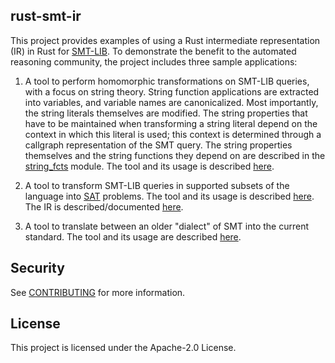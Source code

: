 ## rust-smt-ir

This project provides examples of using a Rust intermediate representation (IR) in Rust for
[SMT-LIB](http://smtlib.cs.uiowa.edu/about.shtml).  To demonstrate the benefit to the automated
reasoning community, the project includes three sample applications:

 1. A tool to perform homomorphic transformations on SMT-LIB queries,
 with a focus on string theory. String function applications are
 extracted into variables, and variable names are canonicalized. Most
 importantly, the string literals themselves are modified. The string
 properties that have to be maintained when transforming a string
 literal depend on the context in which this literal is used; this
 context is determined through a callgraph representation of the SMT
 query. The string properties themselves and the string functions they
 depend on are described in the
 [string_fcts](amzn-smt-string-transformer/src/string_fcts.rs)
 module.  The tool and its usage is described
 [here](amzn-smt-string-transformer).

 2. A tool to transform SMT-LIB queries in supported subsets of the
 language into
 [SAT](https://en.wikipedia.org/wiki/Boolean_satisfiability_problem)
 problems.  The tool and its usage is described
 [here](amzn-smt-eager-arithmetic).
 The IR is described/documented
 [here](amzn-smt-ir).

 3. A tool to translate between an older "dialect" of SMT into the
 current standard. The tool and its usage are described
 [here](amzn-smt-string-fct-updater).

## Security

See [CONTRIBUTING](CONTRIBUTING.md#security-issue-notifications) for more information.

## License

This project is licensed under the Apache-2.0 License.

